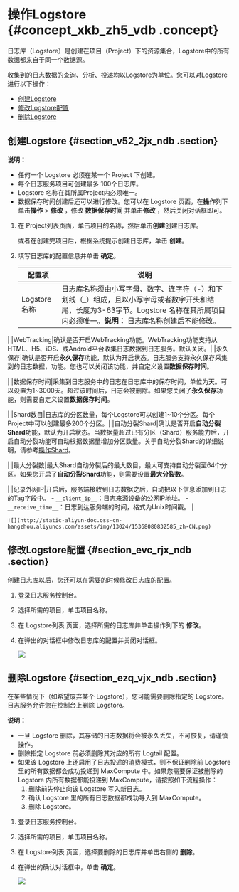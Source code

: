 # 操作Logstore {#concept_xkb_zh5_vdb .concept}

日志库（Logstore）是创建在项目（Project）下的资源集合，Logstore中的所有数据都来自于同一个数据源。

收集到的日志数据的查询、分析、投递均以Logstore为单位。您可以对Logstore进行以下操作：

-   [创建Logstore](cn.zh-CN/用户指南/准备工作/操作Logstore.md#section_v52_2jx_ndb)
-   [修改Logstore配置](#section_evc_rjx_ndb)
-   [删除Logstore](#section_ezq_vjx_ndb)

## 创建Logstore {#section_v52_2jx_ndb .section}

**说明：** 

-   任何一个 Logstore 必须在某一个 Project 下创建。
-   每个日志服务项目可创建最多 100个日志库。
-   Logstore 名称在其所属Project内必须唯一。
-   数据保存时间创建后还可以进行修改。您可以在 Logstore 页面，在**操作**列下单击**操作** \> **修改** ，修改 **数据保存时间** 并单击**修改** ，然后关闭对话框即可。

1.  在 Project列表页面，单击项目的名称，然后单击**创建**创建日志库。

    或者在创建完项目后，根据系统提示创建日志库，单击 **创建**。

2.  填写日志库的配置信息并单击 **确定**。

    |配置项|说明|
    |---|--|
    |Logstore名称|日志库名称须由小写字母、数字、连字符（-）和下划线（\_）组成，且以小写字母或者数字开头和结尾，长度为3-63字节。Logstore 名称在其所属项目内必须唯一。**说明：** 日志库名称创建后不能修改。

|
    |WebTracking|确认是否开启WebTracking功能。WebTracking功能支持从HTML、H5、iOS、或Android平台收集日志数据到日志服务。默认关闭。|
    |永久保存|确认是否开启**永久保存**功能，默认为开启状态。日志服务支持永久保存采集到的日志数据，功能。您也可以关闭该功能，并自定义设置**数据保存时间**。

|
    |数据保存时间|采集到日志服务中的日志在日志库中的保存时间，单位为天。可以设置为1~3000天。超过该时间后，日志会被删除。如果您关闭了**永久保存**功能，则需要自定义设置**数据保存时间**。

|
    |Shard数目|日志库的分区数量，每个Logstore可以创建1~10个分区。每个Project中可以创建最多200个分区。|
    |自动分裂Shard|确认是否开启**自动分裂Shard**功能，默认为开启状态。当数据量超过已有分区（Shard）服务能力后，开启自动分裂功能可自动根据数据量增加分区数量。关于自动分裂Shard的详细说明，请参考[操作Shard](cn.zh-CN/用户指南/准备工作/操作Shard.md)。

|
    |最大分裂数|最大Shard自动分裂后的最大数目，最大可支持自动分裂至64个分区。如果您开启了**自动分裂Shard**功能，则需要设置**最大分裂数**。

|
    |记录外网IP|开启后，服务端接收到日志数据之后，自动把以下信息添加到日志的Tag字段中。    -   `__client_ip__`：日志来源设备的公网IP地址。
    -   `__receive_time__`：日志到达服务端的时间，格式为Unix时间戳。
|

    ![](http://static-aliyun-doc.oss-cn-hangzhou.aliyuncs.com/assets/img/13024/15368080832585_zh-CN.png)


## 修改Logstore配置 {#section_evc_rjx_ndb .section}

创建日志库以后，您还可以在需要的时候修改日志库的配置。

1.  登录日志服务控制台。
2.  选择所需的项目，单击项目名称。
3.  在 Logstore列表 页面，选择所需的日志库并单击操作列下的 **修改**。
4.  在弹出的对话框中修改日志库的配置并关闭对话框。

    ![](http://static-aliyun-doc.oss-cn-hangzhou.aliyuncs.com/assets/img/13024/15368080832586_zh-CN.png)


## 删除Logstore {#section_ezq_vjx_ndb .section}

在某些情况下（如希望废弃某个 Logstore），您可能需要删除指定的 Logstore。日志服务允许您在控制台上删除 Logstore。

**说明：** 

-   一旦 Logstore 删除，其存储的日志数据将会被永久丢失，不可恢复，请谨慎操作。
-   删除指定 Logstore 前必须删除其对应的所有 Logtail 配置。
-   如果该 Logstore 上还启用了日志投递的消费模式，则不保证删除前 Logstore 里的所有数据都会成功投递到 MaxCompute 中。如果您需要保证被删除的 Logstore 内所有数据都能投递到 MaxCompute，请按照如下流程操作：
    1.  删除前先停止向该 Logstore 写入新日志。
    2.  确认 Logstore 里的所有日志数据都成功导入到 MaxCompute。
    3.  删除 Logstore。

1.  登录日志服务控制台。
2.  选择所需的项目，单击项目名称。
3.  在 Logstore列表 页面，选择要删除的日志库并单击右侧的 **删除**。
4.  在弹出的确认对话框中，单击 **确定**。

    ![](http://static-aliyun-doc.oss-cn-hangzhou.aliyuncs.com/assets/img/13024/15368080832587_zh-CN.png)


